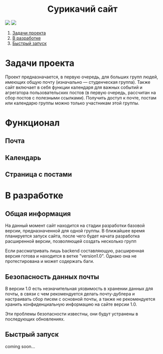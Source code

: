 <h1 align="center">Сурикачий сайт</h1>

<img src=https://img.shields.io/badge/made%20by-endektor-blue> <img src=https://img.shields.io/badge/open%20source-🧠-brightgreen>

1. [Задачи проекта](#задачи-проекта)
1. [В разработке](#в-разработке)
2. [Быстрый запуск](#быстрый-запуск)



# Задачи проекта

Проект предназначается, в первую очередь, для больших групп людей,
имеющих общую почту (изначально — студенческая группа).
Также сайт включает в себя функции календаря для важных событий и агрегатора пользовательских постов
(в первую очередь, рассчитан на сбор постов с полезными ссылками).
Получить доступ к почте, постам или календарю группы можно только участникам этой группы.

#  Функционал
## Почта
## Календарь
## Страница с постами

# В разработке
## Общая информация

На данный момент сайт находится на стадии разработки базовой версии, предназначенной для одной группы.
В ближайшее время планируется запуск сайта, после чего будет начата разработка расширенной версии,
позволяющей создать несколько групп

Если рассматривать лишь backend составляющую, расширенная версия готова и находится в ветке "version1.0".
Однако она не протестирована и может содержать баги.

## Безопасность данных почты
В версии 1.0 есть незначительная уязвимость в хранении данных для почты,
в связи с чем рекомендуется делать почту-дублера и настраивать сбор писем с основной почты,
а также не рекомендуется хранить конфиденциальную информацию на сайте версии 1.0.

Эти проблемы безопасности известны, они будут устранены в последующих обновлениях.

## Быстрый запуск
coming soon...
